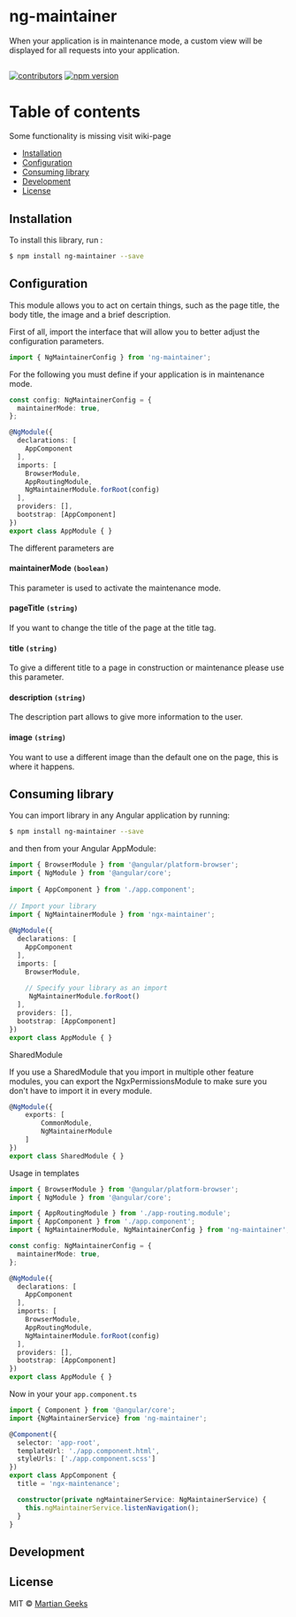 # ng-maintainer

When your application is in maintenance mode, a custom view will be displayed for all requests into your application.

##
[![contributors](https://img.shields.io/github/contributors/TheMartianGeeks/ng-container.svg)](https://github.com/badges/shields/graphs/contributors)
[![npm version](https://badge.fury.io/js/ng-maintainer.svg)](https://badge.fury.io/js/ng-maintainer)

# Table of contents

Some functionality is missing visit wiki-page

- [Installation](#installation)
- [Configuration](#configuration)
- [Consuming library](#consuming-library)
- [Development](#development)
- [License](#license)

## Installation

To install this library, run :

```bash
$ npm install ng-maintainer --save
```

## Configuration

This module allows you to act on certain things, such as the page title, the body title, the image and a brief description.

First of all, import the interface that will allow you to better adjust the configuration parameters.

```typescript
import { NgMaintainerConfig } from 'ng-maintainer';
```

For the following you must define if your application is in maintenance mode.

```typescript
const config: NgMaintainerConfig = {
  maintainerMode: true,
};

@NgModule({
  declarations: [
    AppComponent
  ],
  imports: [
    BrowserModule,
    AppRoutingModule,
    NgMaintainerModule.forRoot(config)
  ],
  providers: [],
  bootstrap: [AppComponent]
})
export class AppModule { }
```

The different parameters are

#### maintainerMode `(boolean)`
This parameter is used to activate the maintenance mode.

#### pageTitle `(string)`
If you want to change the title of the page at the title tag.

#### title `(string)`
To give a different title to a page in construction or maintenance please use this parameter.

#### description `(string)`
The description part allows to give more information to the user.

#### image `(string)`
You want to use a different image than the default one on the page, this is where it happens.

## Consuming library

You can import library in any Angular application by running:

```bash
$ npm install ng-maintainer --save
```

and then from your Angular AppModule:

``` typescript
import { BrowserModule } from '@angular/platform-browser';
import { NgModule } from '@angular/core';
 
import { AppComponent } from './app.component';
 
// Import your library
import { NgMaintainerModule } from 'ngx-maintainer';
 
@NgModule({
  declarations: [
    AppComponent
  ],
  imports: [
    BrowserModule,
 
    // Specify your library as an import
     NgMaintainerModule.forRoot()
  ],
  providers: [],
  bootstrap: [AppComponent]
})
export class AppModule { }
```

SharedModule

If you use a SharedModule that you import in multiple other feature modules, you can export the NgxPermissionsModule to make sure you don't have to import it in every module.

``` typescript
@NgModule({
    exports: [
        CommonModule,
        NgMaintainerModule
    ]
})
export class SharedModule { }
```

Usage in templates

``` typescript
import { BrowserModule } from '@angular/platform-browser';
import { NgModule } from '@angular/core';

import { AppRoutingModule } from './app-routing.module';
import { AppComponent } from './app.component';
import { NgMaintainerModule, NgMaintainerConfig } from 'ng-maintainer';

const config: NgMaintainerConfig = {
  maintainerMode: true,
};

@NgModule({
  declarations: [
    AppComponent
  ],
  imports: [
    BrowserModule,
    AppRoutingModule,
    NgMaintainerModule.forRoot(config)
  ],
  providers: [],
  bootstrap: [AppComponent]
})
export class AppModule { }
```

Now in your your `app.component.ts`

```typescript
import { Component } from '@angular/core';
import {NgMaintainerService} from 'ng-maintainer';

@Component({
  selector: 'app-root',
  templateUrl: './app.component.html',
  styleUrls: ['./app.component.scss']
})
export class AppComponent {
  title = 'ngx-maintenance';

  constructor(private ngMaintainerService: NgMaintainerService) {
    this.ngMaintainerService.listenNavigation();
  }
}
```

## Development

## License

MIT © [Martian Geeks](mailto:contact@gmail.com)
